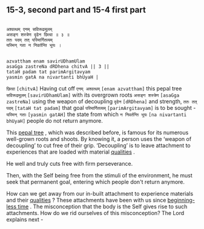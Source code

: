 ## 15-3, second part and 15-4 first part


```shloka-sa

अश्वत्थम् एनम् सविरूढमूलम्
असङ्ग शस्त्रेण दृढेन छित्वा ॥ ३ ॥
ततः पदम् तत् परिमार्गितव्यम्
यस्मिन् गता न निवर्तन्ति भूयः ।

```
```shloka-sa-hk

azvattham enam savirUDhamUlam
asaGga zastreNa dRDhena chitvA || 3 ||
tataH padam tat parimArgitavyam
yasmin gatA na nivartanti bhUyaH |

```
`छित्वा` `[chitvA]` Having cut off `एनम् अश्वत्थम्` `[enam azvattham]` this pepal tree `सविरूढमूलम्` `[savirUDhamUlam]` with its overgrown roots `असङ्ग शस्त्रेण` `[asaGga zastreNa]` using the weapon of decoupling `दृढेन` `[dRDhena]` and strength, `ततः तत् पदम्` `[tataH tat padam]` that goal `परिमार्गितव्यम्` `[parimArgitavyam]` is to be sought - `यस्मिन् गताः` `[yasmin gatAH]` the state from which `न निवर्तन्ति भूयः` `[na nivartanti bhUyaH]` people do not return anymore.

This 
[pepal tree](pepal_tree)
, which was described before, is famous for its numerous well-grown roots and shoots. By knowing it, a person uses the ‘weapon of decoupling’ to cut free of their grip. ‘Decoupling’ is to leave attachment to experiences that are loaded with material 
[qualities](satva_rajas_tamas)
. 

He well and truly cuts free with firm perseverance.

Then, with the Self being free from the stimuli of the environment, he must seek that permanent goal, entering which people don't return anymore.

How can we get away from our in-built attachment to experience materials and their 
[qualities](satva_rajas_tamas)
? These attachments have been with us since 
[beginning-less time](beginningless_time)
. The misconception that the body is the Self gives rise to such attachments. How do we rid ourselves of this misconception? The Lord explains next -



